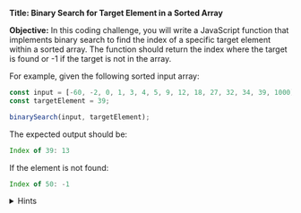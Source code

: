 **Title: Binary Search for Target Element in a Sorted Array**

**Objective:**
In this coding challenge, you will write a JavaScript function that implements binary search to find the index of a specific target element within a sorted array. The function should return the index where the target is found or -1 if the target is not in the array.

For example, given the following sorted input array:
```js
const input = [-60, -2, 0, 1, 3, 4, 5, 9, 12, 18, 27, 32, 34, 39, 1000];
const targetElement = 39;

binarySearch(input, targetElement);
```

The expected output should be:
```js
Index of 39: 13
```

If the element is not found:
```js
Index of 50: -1
```

<details>
<summary>Hints</summary>

1. Define a function `binarySearch(array, target)` that takes a sorted array `array` and a target value `target`.
2. Initialize two variables, `left` and `right`, to keep track of the start and end of the range being searched.
3. Use a `while` loop to continue searching as long as `left` is less than or equal to `right`.
4. Calculate the middle index inside the loop and compare the element at the middle index with the target.
5. If the element at the middle index is equal to the target, return the index.
6. If the target is smaller than the element at the middle index, move the `right` index to one less than the middle index.
7. If the target is larger than the element at the middle index, move the `left` index to one more than the middle index.
8. If the target is not found by the end of the loop, return -1.
9. Use console.log to display the index returned by your `binarySearch` function.
</details>
